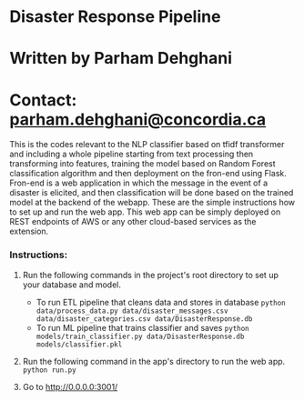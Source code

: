 # Disaster Response Pipeline 
# Written by Parham Dehghani
# Contact: parham.dehghani@concordia.ca


This is the codes relevant to the NLP classifier based on tfidf transformer and including a whole pipeline
starting from text processing then transforming into features, training the model based on Random Forest 
classification algorithm and then deployment on the fron-end using Flask. Fron-end is a web application in
which the message in the event of a disaster is elicited, and then classification will be done based on the 
trained model at the backend of the webapp. These are the simple instructions how to set up and run the web app.
This web app can be simply deployed on REST endpoints of AWS or any other cloud-based services as the extension. 

### Instructions:
1. Run the following commands in the project's root directory to set up your database and model.

    - To run ETL pipeline that cleans data and stores in database
        `python data/process_data.py data/disaster_messages.csv data/disaster_categories.csv data/DisasterResponse.db`
    - To run ML pipeline that trains classifier and saves
        `python models/train_classifier.py data/DisasterResponse.db models/classifier.pkl`

2. Run the following command in the app's directory to run the web app.
    `python run.py`

3. Go to http://0.0.0.0:3001/
